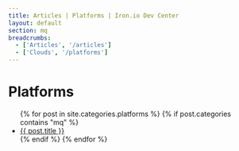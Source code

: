 ```yaml
---
title: Articles | Platforms | Iron.io Dev Center
layout: default
section: mq
breadcrumbs:
  - ['Articles', '/articles']
  - ['Clouds', '/platforms']
---
```


<h1>Platforms</h1>

<ul>
  {% for post in site.categories.platforms %}
  {% if post.categories contains "mq" %}
  <li><a href="{{ post.url }}">{{ post.title }}</a></li>
  {% endif %}
  {% endfor %}
</ul>
